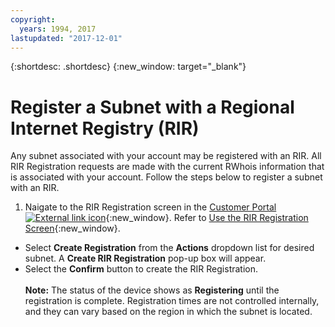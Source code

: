 ```yaml
---
copyright:
  years: 1994, 2017
lastupdated: "2017-12-01"
---
```


{:shortdesc: .shortdesc}
{:new_window: target="_blank"}

# Register a Subnet with a Regional Internet Registry (RIR)

Any subnet associated with your account may be registered with an RIR. All RIR Registration requests are made with the current RWhois information that is associated with your account. Follow the steps below to register a subnet with an RIR.

1. Naigate to the RIR Registration screen in the [Customer Portal ![External link icon](../../icons/launch-glyph.svg "External link icon")](https://control.softlayer.com/){:new_window}. Refer to [Use the RIR Registration Screen](rir-screen.html){:new_window}.
* Select **Create Registration** from the **Actions** dropdown list for desired subnet. A **Create RIR Registration** pop-up box will appear.
* Select the **Confirm** button to create the RIR Registration.<br/><br>**Note:** The status of the device shows as **Registering** until the registration is complete. Registration times are not controlled internally, and they can vary based on the region in which the subnet is located.
